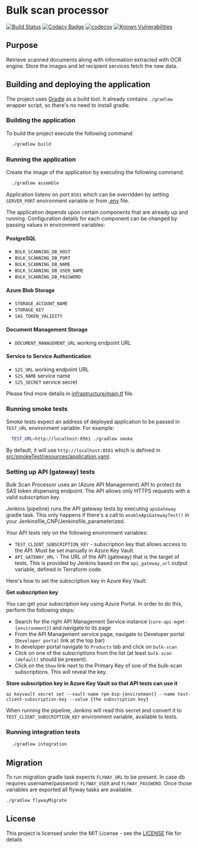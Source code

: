 # Bulk scan processor

[![Build Status](https://travis-ci.org/hmcts/bulk-scan-processor.svg?branch=master)](https://travis-ci.org/hmcts/bulk-scan-processor)
[![Codacy Badge](https://api.codacy.com/project/badge/Grade/958fd3d74a194a0f8b9529cbc012293e)](https://www.codacy.com/app/HMCTS/bulk-scan-processor)
[![codecov](https://codecov.io/gh/hmcts/bulk-scan-processor/branch/master/graph/badge.svg)](https://codecov.io/gh/hmcts/bulk-scan-processor)
[![Known Vulnerabilities](https://snyk.io/test/github/hmcts/bulk-scan-processor/badge.svg)](https://snyk.io/test/github/hmcts/bulk-scan-processor)

## Purpose

Retrieve scanned documents along with information extracted with OCR engine. Store the images and let recipient
services fetch the new data.

## Building and deploying the application

The project uses [Gradle](https://gradle.org) as a build tool. It already contains
`./gradlew` wrapper script, so there's no need to install gradle.

### Building the application

To build the project execute the following command:

```bash
  ./gradlew build
```

### Running the application

Create the image of the application by executing the following command:

```bash
  ./gradlew assemble
```

Application listens on port `8581` which can be overridden by setting `SERVER_PORT` environment variable or from [.env](/.env) file.

The application depends upon certain components that are already up and running.
Configuration details for each component can be changed by passing values in environment variables:

#### PostgreSQL
 * `BULK_SCANNING_DB_HOST`
 * `BULK_SCANNING_DB_PORT`
 * `BULK_SCANNING_DB_NAME`
 * `BULK_SCANNING_DB_USER_NAME`
 * `BULK_SCANNING_DB_PASSWORD`

#### Azure Blob Storage
 * `STORAGE_ACCOUNT_NAME`
 * `STORAGE_KEY`
 * `SAS_TOKEN_VALIDITY`

#### Document Management Storage
 * `DOCUMENT_MANAGEMENT_URL` working endpoint URL

#### Service to Service Authentication
 * `S2S_URL` working endpoint URL
 * `S2S_NAME` service name
 * `S2S_SECRET` service secret

Please find more details in [infrastructure/main.tf](/infrastructure/main.tf) file.

### Running smoke tests

Smoke tests expect an address of deployed application to be passed in `TEST_URL` environment variable. For example:

```bash
  TEST_URL=http://localhost:8561 ./gradlew smoke
```

By default, it will use `http://localhost:8581` which is defined in [src/smokeTest/resources/application.yaml](/src/smokeTest/resources/application.yaml).

### Setting up API (gateway) tests

Bulk Scan Processor uses an (Azure API Management) API to protect its SAS token dispensing endpoint.
The API allows only HTTPS requests with a valid subscription key.

Jenkins (pipeline) runs the API gateway tests by executing `apiGateway` gradle task. This only happens if
there's a call to `enableApiGatewayTest()` in your Jenkinsfile_CNP/Jenkinsfile_parameterized.

Your API tests rely on the following environment variables:
- `TEST_CLIENT_SUBSCRIPTION_KEY` - subscription key that allows access to the API. Must be set manually in Azure Key Vault.
- `API_GATEWAY_URL` - The URL of the API (gateway) that is the target of tests.
This is provided by Jenkins based on the `api_gateway_url` output variable, defined in Terraform code.

Here's how to set the subscription key in Azure Key Vault:

**Get subscription key**

You can get your subscription key using Azure Portal. In order to do this, perform the following steps:
- Search for the right API Management Service instance (`core-api-mgmt-{environment}`) and navigate to its page
- From the API Management service page, navigate to Developer portal (`Developer portal` link at the top bar)
- In developer portal navigate to `Products` tab and click on `bulk-scan`
- Click on one of the subscriptions from the list (at least `bulk-scan (default)` should be present).
- Click on the `Show` link next to the Primary Key of one of the bulk-scan subscriptions. This will
reveal the key.


**Store subscription key in Azure Key Vault so that API tests can use it**

```
az keyvault secret set --vault-name rpe-bsp-{environment} --name test-client-subscription-key --value {the subscription key}
```

When running the pipeline, Jenkins will read this secret and convert it to `TEST_CLIENT_SUBSCRIPTION_KEY`
environment variable, available to tests.

### Running integration tests

```bash
  ./gradlew integration
```

## Migration

To run migration gradle task expects `FLYWAY_URL` to be present. In case db requires username/password: `FLYWAY_USER` and `FLYWAY_PASSWORD`. Once those variables are exported all flyway tasks are available.

```bash
./gradlew flywayMigrate
```

## License

This project is licensed under the MIT License - see the [LICENSE](LICENSE) file for details
